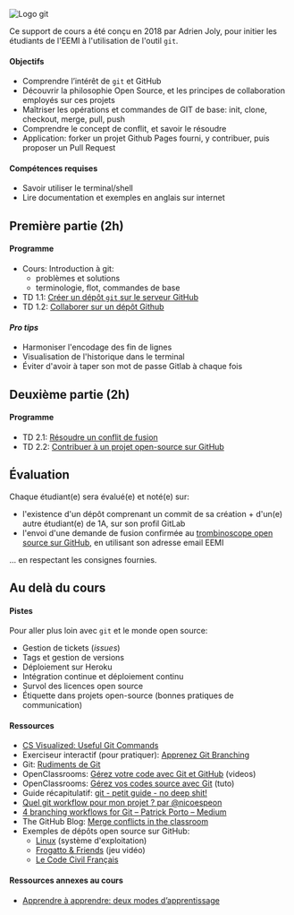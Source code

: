 ![Logo git](logo.png)

Ce support de cours a été conçu en 2018 par Adrien Joly, pour initier les étudiants de l'EEMI à l'utilisation de l'outil `git`.

#### Objectifs

- Comprendre l’intérêt de `git` et GitHub
- Découvrir la philosophie Open Source, et les principes de collaboration employés sur ces projets
- Maîtriser les opérations et commandes de GIT de base: init, clone, checkout, merge, pull, push
- Comprendre le concept de conflit, et savoir le résoudre
- Application: forker un projet Github Pages fourni, y contribuer, puis proposer un Pull Request

#### Compétences requises

- Savoir utiliser le terminal/shell
- Lire documentation et exemples en anglais sur internet

## Première partie (2h)

#### Programme

- Cours: Introduction à git:
  - problèmes et solutions
  - terminologie, flot, commandes de base
- TD 1.1: [Créer un dépôt `git` sur le serveur GitHub](tutos/creer-depot-gitlab-eemi.md)
- TD 1.2: [Collaborer sur un dépôt Github](tutos/collaborer-sur-un-depot-gitlab.md)

#### *Pro tips*

- Harmoniser l'encodage des fin de lignes
- Visualisation de l'historique dans le terminal
- Éviter d'avoir à taper son mot de passe Gitlab à chaque fois

## Deuxième partie (2h)

#### Programme

- TD 2.1: [Résoudre un conflit de fusion](tutos/conflit-de-fusion.md)
- TD 2.2: [Contribuer à un projet open-source sur GitHub](tutos/contribution-open-source.md)

## Évaluation

Chaque étudiant(e) sera évalué(e) et noté(e) sur:
- l'existence d'un dépôt comprenant un commit de sa création + d'un(e) autre étudiant(e) de 1A, sur son profil GitLab
- l'envoi d'une demande de fusion confirmée au [trombinoscope open source sur GitHub](https://github.com/eemi-aj/trombi), en utilisant son adresse email EEMI

... en respectant les consignes fournies.

## Au delà du cours

#### Pistes

Pour aller plus loin avec `git` et le monde open source:

* Gestion de tickets (*issues*)
* Tags et gestion de versions
* Déploiement sur Heroku
* Intégration continue et déploiement continu
* Survol des licences open source
* Étiquette dans projets open-source (bonnes pratiques de communication)

#### Ressources

- [CS Visualized: Useful Git Commands](https://dev.to/lydiahallie/cs-visualized-useful-git-commands-37p1)
- Exerciseur interactif (pour pratiquer): [Apprenez Git Branching](https://learngitbranching.js.org/)
- Git: [Rudiments de Git](https://git-scm.com/book/fr/v1/D%C3%A9marrage-rapide-Rudiments-de-Git)
- OpenClassrooms: [Gérez votre code avec Git et GitHub](https://openclassrooms.com/fr/courses/2342361-gerez-votre-code-avec-git-et-github) (videos)
- OpenClassrooms: [Gérez vos codes source avec Git](https://openclassrooms.com/fr/courses/1233741-gerez-vos-codes-source-avec-git) (tuto)
- Guide récapitulatif: [git - petit guide - no deep shit!](http://rogerdudler.github.io/git-guide/index.fr.html)
- [Quel git workflow pour mon projet ? par @nicoespeon](http://www.nicoespeon.com/fr/2013/08/quel-git-workflow-pour-mon-projet/)
- [4 branching workflows for Git – Patrick Porto – Medium](https://medium.com/@patrickporto/4-branching-workflows-for-git-30d0aaee7bf)
- The GitHub Blog: [Merge conflicts in the classroom](https://blog.github.com/2018-08-22-merge-conflicts-in-the-classroom/)
- Exemples de dépôts open source sur GitHub:
  - [Linux](https://github.com/torvalds/linux) (système d'exploitation)
  - [Frogatto & Friends](https://github.com/frogatto/frogatto) (jeu vidéo)
  - [Le Code Civil Français](https://github.com/steeve/france.code-civil)

#### Ressources annexes au cours

- [Apprendre à apprendre: deux modes d’apprentissage](http://www.internetactu.net/2015/09/08/apprendre-a-apprendre-14-deux-modes-dapprentissage/)
